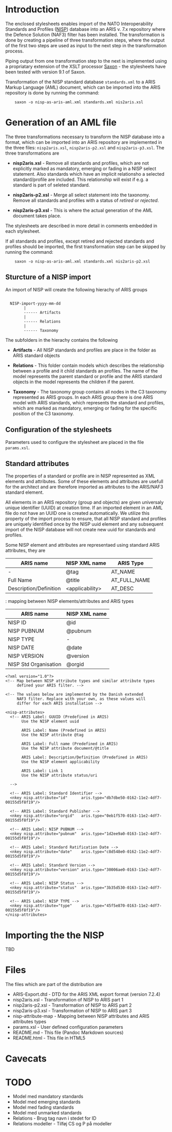 <!--
% Importing NISP into an ARIS/NAF3 architecture repository
% Jens Stavnstrup \<stavnstrup@mil.dk\>
% 4. december 2013
-->

# Introduction

The enclosed stylesheets enables import of the NATO Interoperability
Standards and Profiles ([NISP]) database into an ARIS v. 7.x repository
where the Defence Solution (NAF3) filter has been installed. The
transformation is done by creating a pipeline of three transformation
steps, where the output of the first two steps are used as input to
the next step in the transformation process.

Piping output from one transformation step to the next is implemented
using a propriatary extension of the XSLT processor [Saxon] - the
stylesheets have been tested with version 9.1 of Saxon.


Transformation of the NISP standard database `standards.xml` to a ARIS
Markup Language (AML) document, which can be imported into the ARIS
repository is done by running the command:

~~~ {.bash}
    saxon -o nisp-as-aris-aml.xml standards.xml nis2aris.xsl
~~~


# Generation of an AML file

The three transformations necessary to transform the NISP database into
a format, which can be imported into an ARIS repository are implemented
in the three files: `nisp2aris.xsl`, `nisp2aris-p2.xsl` and
`nisp2aris-p3.xsl`. The three transformations are

* **nisp2aris.xsl** - Remove all standards and profiles, which are not
  explicitly marked as mandatory, emerging or fading in a NISP select
  statement. Also standards which have an implicit relationsho a
  selected standard/profile are included. This relationship will exist
  if e.g. a standard is part of seleted standard.

* **nisp2aris-p2.xsl** - Merge all select statement into the
    taxonomy. Remove all standards and profiles with a status of
    *retired* or *rejected*.

* **nisp2aris-p3.xsl** - This is where the actual generation of the
    AML document takes place.


The stylesheets are described in more detail in comments embedded in each stylesheet.

If all standards and profiles, except retired and rejected standards
and profiles should be imported, the first transformation step can be
skipped by running the command:


~~~ {.bash}
    saxon -o nisp-as-aris-aml.xml standards.xml nis2aris-p2.xsl
~~~


## Sturcture of a NISP import

An import of NISP will create the following hierachy of ARIS groups

~~~

  NISP-import-yyyy-mm-dd
        |
        ------ Artifacts
        |
        ------ Relations
        |
        ------ Taxonomy

~~~


The subfolders in the hierachy contains the following 


* **Artifacts** - All NISP standards and profiles are place in the folder as ARIS standard objects 

* **Relations** - This folder contain models which describes the
  relationship between a profile and it child standards an
  profiles. The name of the model represents the parent standard or
  profile and the ARIS standard objects in the model represents the
  children if the parent.


* **Taxonomy** - The taxonomy group contains all nodes in the C3
  taxonomy represented as ARIS groups. In each ARIS group there is óne
  ARIS model with ARIS standards, which represents the standard and
  profiles, which are marked as mandatory, emerging or fading for the
  specific position of the C3 taxonomy.


## Configuration of the stylesheets

Parameters used to configure the stylesheet are placed in the
file `params.xsl`.


## Standard attributes

The properties of a standard or profile are in NISP represented as XML
elements and attributes. Some of these elements and attributes are
usefull for the architect and are therefore imported as attributes to the
ARIS/NAF3 standard element.


All elements in an ARIS repository (group and objects) are given
universaly unique identifier (UUID) at creation time.  If an imported
element in an AML file do not have an UUID one is created
automatically. We utilize this property of the import process to
ensure, that all NISP standard and profiles are uniquely identified
once by the NISP uuid element and any subsequent import of the NISP
database will not create new uuid for standards and profiles.


Some NISP element and attributes are representaed using standard ARIS
attributes, they are

| ARIS name | NISP XML name | ARIS Type | 
|-----------|---------------|-----------|
| - | @tag | AT_NAME |
| Full Name | @title | AT_FULL_NAME |
| Description/Definition | \<applicability\> | AT_DESC |

: mapping between NISP elements/attributes and ARIS types 





| ARIS name | NISP XML name |
|-----------|---------------|
| NISP ID | @id |
| NISP PUBNUM | @pubnum |
| NISP TYPE | - |
| NISP DATE | @date |
| NISP VERSION | @version |
| NISP Std Organisation | @orgid |



~~~ {.xml}
<?xml version="1.0"?>
<!-- Map between NISP attribute types and similar attribute types
     defined your ARIS filter. -->

<!-- The values below are implemented by the Danish extended 
     NAF3 filter. Replace with your own, as these values will
     differ for each ARIS installation -->
 
<nisp-attributes>
  <!-- ARIS Label: GUUID (Predefined in ARIS)
       Use the NISP element uuid 

       ARIS Label: Name (Predefined in ARIS)
       Use the NISP attribute @tag

       ARIS Label: Full name (Predefined in ARIS)
       Use the NISP attribute document/@title
  
       ARIS Label: Description/Definition (Predefined in ARIS)
       Use the NISP element applicability

       ARIS Label: Link 1
       Use the NISP attribute status/uri

  -->

  <!-- ARIS Label: Standard Identifier -->
  <nkey nisp.attribute="id"      aris.type="db7dbe50-0162-11e2-4df7-00155d5f8f19"/>
  
  <!-- ARIS Label: Standard Publisher -->
  <nkey nisp.attribute="orgid"   aris.type="0eb1f570-0163-11e2-4df7-00155d5f8f19"/>

  <!-- ARIS Label: NISP PUBNUM -->
  <nkey nisp.attribute="pubnum"  aris.type="1d2ee9a0-0163-11e2-4df7-00155d5f8f19"/>

  <!-- ARIS Label: Standard Ratification Date -->
  <nkey nisp.attribute="date"    aris.type="c8d548e0-0162-11e2-4df7-00155d5f8f19"/>

  <!-- ARIS Label: Standard Version -->
  <nkey nisp.attribute="version" aris.type="30006ae0-0163-11e2-4df7-00155d5f8f19"/>

  <!-- ARIS Label: NISP Status -->
  <nkey nisp.attribute="status"  aris.type="3b35d530-0163-11e2-4df7-00155d5f8f19"/>

  <!-- ARIS Label: NISP TYPE -->
  <nkey nisp.attribute="type"    aris.type="45f5e870-0163-11e2-4df7-00155d5f8f19"/>
</nisp-attributes>
~~~



# Importing the the NISP

TBD

# Files

The files which are part of the distribution are

* ARIS-Export.dtd - DTD for the ARIS XML export format (version 7.2.4)
* nisp2aris.xsl - Transformation of NISP to ARIS part 1
* nisp2aris-p2.xsl - Transformation of NISP to ARIS part 2
* nisp2aris-p3.xsl - Transformation of NISP to ARIS part 3
* nisp-attribute-map - Mapping between NISP attributes and ARIS attributes types
* params.xsl - User defined configuration parameters
* README.md - This file (Pandoc Markdown sources)
* README.html - This file in HTML5



# Cavecats





# TODO

* Model med mandatory standards
* Model med emerging standards
* Model med fading standards
* Model med unmarked standards
* Relations - Brug tag navn i stedet for ID
* Relations modeller - Tilføj CS og P på modeller



[NISP]: https://nhqc3s.hq.nato.int/Apps/Architecture/NISP/
[Saxon]: http://saxon.sourceforge.net/
[ARIS]: http://www.softwareag.com/corporate/products/aris/
